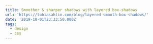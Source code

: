 ```yaml
---
title: Smoother & sharper shadows with layered box-shadows
url: 'https://tobiasahlin.com/blog/layered-smooth-box-shadows/'
date: '2019-10-01T23:33:50.000Z'
tags:
  - design
  - css
---
```

